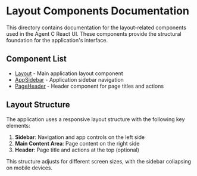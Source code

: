 # Layout Components Documentation

This directory contains documentation for the layout-related components used in the Agent C React UI. These components provide the structural foundation for the application's interface.

## Component List

- [Layout](./layout.md) - Main application layout component
- [AppSidebar](./app-sidebar.md) - Application sidebar navigation
- [PageHeader](./page-header.md) - Header component for page titles and actions

## Layout Structure

The application uses a responsive layout structure with the following key elements:

1. **Sidebar**: Navigation and app controls on the left side
2. **Main Content Area**: Page content on the right side
3. **Header**: Page title and actions at the top (optional)

This structure adjusts for different screen sizes, with the sidebar collapsing on mobile devices.